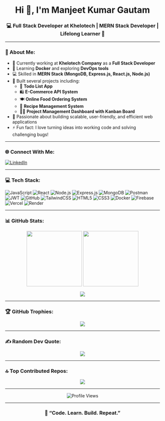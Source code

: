 <h1 align="center">Hi 👋, I'm Manjeet Kumar Gautam</h1>
<h3 align="center">💻 Full Stack Developer at Khelotech | MERN Stack Developer | Lifelong Learner 🚀</h3>

---

### 💫 About Me:
- 💼 Currently working at **Khelotech Company** as a **Full Stack Developer**  
- 🌱 Learning **Docker** and exploring **DevOps tools**  
- 💻 Skilled in **MERN Stack (MongoDB, Express.js, React.js, Node.js)**  
- 🧠 Built several projects including:  
  - 📝 **Todo List App**  
  - 🛍️ **E-Commerce API System**  
  - 🍽️ **Online Food Ordering System**  
  - 🍳 **Recipe Management System**  
  - 🧑‍💻 **Project Management Dashboard with Kanban Board**  
- 🎯 Passionate about building scalable, user-friendly, and efficient web applications  
- ⚡ Fun fact: I love turning ideas into working code and solving challenging bugs!  

---

### 🌐 Connect With Me:
<p align="left">
  <a href="https://linkedin.com/in/manjeet-kumar-gautam-0352211b7" target="_blank">
    <img src="https://img.shields.io/badge/LinkedIn-%230077B5.svg?style=for-the-badge&logo=linkedin&logoColor=white" alt="LinkedIn"/>
  </a>
</p>

---

### 💻 Tech Stack:
![JavaScript](https://img.shields.io/badge/JavaScript-%23F7DF1E.svg?style=for-the-badge&logo=javascript&logoColor=black)
![React](https://img.shields.io/badge/React-%2300BFFF.svg?style=for-the-badge&logo=react&logoColor=white)
![Node.js](https://img.shields.io/badge/Node.js-%2343853D.svg?style=for-the-badge&logo=node.js&logoColor=white)
![Express.js](https://img.shields.io/badge/Express.js-%23000000.svg?style=for-the-badge&logo=express&logoColor=white)
![MongoDB](https://img.shields.io/badge/MongoDB-%234ea94b.svg?style=for-the-badge&logo=mongodb&logoColor=white)
![Postman](https://img.shields.io/badge/Postman-%23FF6C37.svg?style=for-the-badge&logo=postman&logoColor=white)
![JWT](https://img.shields.io/badge/JWT-%23000000.svg?style=for-the-badge&logo=jsonwebtokens&logoColor=white)
![GitHub](https://img.shields.io/badge/GitHub-%23121011.svg?style=for-the-badge&logo=github&logoColor=white)
![TailwindCSS](https://img.shields.io/badge/TailwindCSS-%2306B6D4.svg?style=for-the-badge&logo=tailwindcss&logoColor=white)
![HTML5](https://img.shields.io/badge/HTML5-%23E34F26.svg?style=for-the-badge&logo=html5&logoColor=white)
![CSS3](https://img.shields.io/badge/CSS3-%231572B6.svg?style=for-the-badge&logo=css3&logoColor=white)
![Docker](https://img.shields.io/badge/Docker-%230db7ed.svg?style=for-the-badge&logo=docker&logoColor=white)
![Firebase](https://img.shields.io/badge/Firebase-%23FFCA28.svg?style=for-the-badge&logo=firebase&logoColor=black)
![Vercel](https://img.shields.io/badge/Vercel-%23000000.svg?style=for-the-badge&logo=vercel&logoColor=white)
![Render](https://img.shields.io/badge/Render-%2346E3B7.svg?style=for-the-badge&logo=render&logoColor=black)

---

### 📊 GitHub Stats:
<p align="center">
  <img src="https://github-readme-stats.vercel.app/api?username=ManjeetKumarGautam&theme=dark&hide_border=false&include_all_commits=true&count_private=false" height="180em"/>
  <img src="https://github-readme-streak-stats.herokuapp.com/?user=ManjeetKumarGautam&theme=dark&hide_border=false" height="180em"/>
</p>

<p align="center">
  <img src="https://github-readme-stats.vercel.app/api/top-langs/?username=ManjeetKumarGautam&theme=dark&hide_border=false&layout=compact"/>
</p>

---

### 🏆 GitHub Trophies:
<p align="center">
  <img src="https://github-profile-trophy.vercel.app/?username=ManjeetKumarGautam&theme=onedark&no-frame=false&no-bg=false&margin-w=4"/>
</p>

---

### ✍️ Random Dev Quote:
<p align="center">
  <img src="https://quotes-github-readme.vercel.app/api?type=horizontal&theme=radical"/>
</p>

---

### 🔝 Top Contributed Repos:
<p align="center">
  <img src="https://github-contributor-stats.vercel.app/api?username=ManjeetKumarGautam&limit=5&theme=dark&combine_all_yearly_contributions=true"/>
</p>

---

<p align="center">
  <img src="https://visitcount.itsvg.in/api?id=ManjeetKumarGautam&icon=0&color=0" alt="Profile Views"/>
</p>

---

<h3 align="center">🚀 “Code. Learn. Build. Repeat.”</h3>

<!-- Proudly created with ❤️ by Manjeet Kumar Gautam -->
